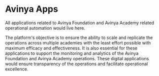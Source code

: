 # Avinya Apps

All applications related to Avinya Foundation and Avinya Academy related operational automation would live here. 

The platform's objective is to ensure the ability to scale and replicate the operations across multiple academies with the least effort possible with maximum efficacy and effectiveness. It is also essential for these applications to support the monitoring and analytics of the Avinya Foundation and Avinya Academy operations. 
These digital applications would ensure transparency of the operations and facilitate operational excellence. 
